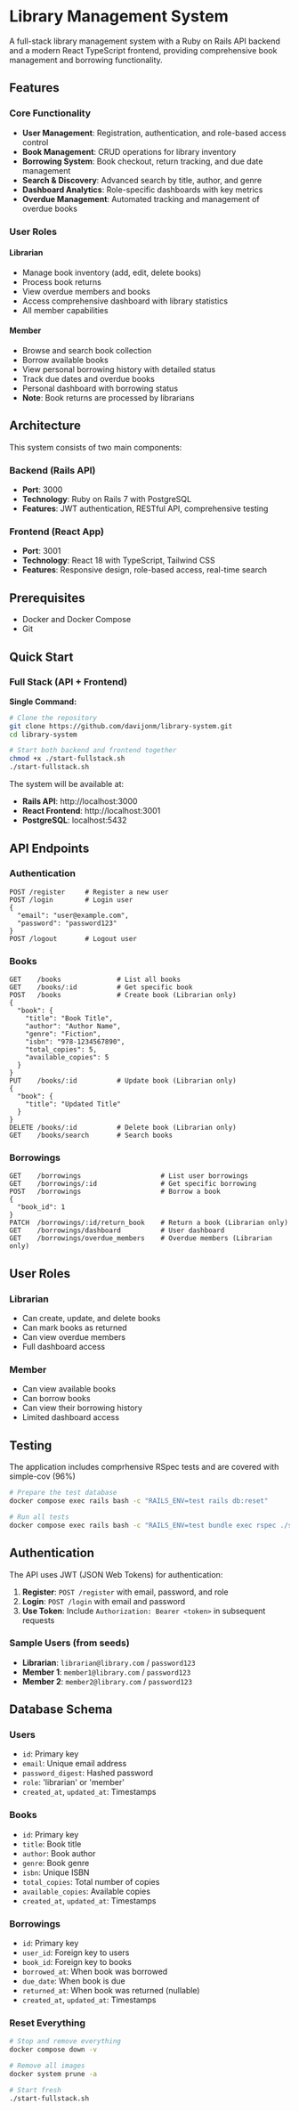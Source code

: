 # Library Management System

A full-stack library management system with a Ruby on Rails API backend and a modern React TypeScript frontend, providing comprehensive book management and borrowing functionality.

## Features

### Core Functionality

- **User Management**: Registration, authentication, and role-based access control
- **Book Management**: CRUD operations for library inventory
- **Borrowing System**: Book checkout, return tracking, and due date management
- **Search & Discovery**: Advanced search by title, author, and genre
- **Dashboard Analytics**: Role-specific dashboards with key metrics
- **Overdue Management**: Automated tracking and management of overdue books

### User Roles

#### Librarian

- Manage book inventory (add, edit, delete books)
- Process book returns
- View overdue members and books
- Access comprehensive dashboard with library statistics
- All member capabilities

#### Member

- Browse and search book collection
- Borrow available books
- View personal borrowing history with detailed status
- Track due dates and overdue books
- Personal dashboard with borrowing status
- **Note**: Book returns are processed by librarians

## Architecture

This system consists of two main components:

### Backend (Rails API)

- **Port**: 3000
- **Technology**: Ruby on Rails 7 with PostgreSQL
- **Features**: JWT authentication, RESTful API, comprehensive testing

### Frontend (React App)

- **Port**: 3001
- **Technology**: React 18 with TypeScript, Tailwind CSS
- **Features**: Responsive design, role-based access, real-time search

## Prerequisites

- Docker and Docker Compose
- Git

## Quick Start

### Full Stack (API + Frontend)

**Single Command:**

```bash
# Clone the repository
git clone https://github.com/davijonm/library-system.git
cd library-system

# Start both backend and frontend together
chmod +x ./start-fullstack.sh
./start-fullstack.sh
```

The system will be available at:

- **Rails API**: http://localhost:3000
- **React Frontend**: http://localhost:3001
- **PostgreSQL**: localhost:5432

## API Endpoints

### Authentication

```
POST /register     # Register a new user
POST /login        # Login user
{
  "email": "user@example.com",
  "password": "password123"
}
POST /logout       # Logout user
```

### Books

```
GET    /books              # List all books
GET    /books/:id          # Get specific book
POST   /books              # Create book (Librarian only)
{
  "book": {
    "title": "Book Title",
    "author": "Author Name",
    "genre": "Fiction",
    "isbn": "978-1234567890",
    "total_copies": 5,
    "available_copies": 5
  }
}
PUT    /books/:id          # Update book (Librarian only)
{
  "book": {
    "title": "Updated Title"
  }
}
DELETE /books/:id          # Delete book (Librarian only)
GET    /books/search       # Search books
```

### Borrowings

```
GET    /borrowings                    # List user borrowings
GET    /borrowings/:id                # Get specific borrowing
POST   /borrowings                    # Borrow a book
{
  "book_id": 1
}
PATCH  /borrowings/:id/return_book    # Return a book (Librarian only)
GET    /borrowings/dashboard          # User dashboard
GET    /borrowings/overdue_members    # Overdue members (Librarian only)
```

## User Roles

### Librarian

- Can create, update, and delete books
- Can mark books as returned
- Can view overdue members
- Full dashboard access

### Member

- Can view available books
- Can borrow books
- Can view their borrowing history
- Limited dashboard access

## Testing

The application includes comprhensive RSpec tests and are covered with simple-cov (96%)

```bash
# Prepare the test database
docker compose exec rails bash -c "RAILS_ENV=test rails db:reset"
```

```bash
# Run all tests
docker compose exec rails bash -c "RAILS_ENV=test bundle exec rspec ./spec"
```

## Authentication

The API uses JWT (JSON Web Tokens) for authentication:

1. **Register**: `POST /register` with email, password, and role
2. **Login**: `POST /login` with email and password
3. **Use Token**: Include `Authorization: Bearer <token>` in subsequent requests

### Sample Users (from seeds)

- **Librarian**: `librarian@library.com` / `password123`
- **Member 1**: `member1@library.com` / `password123`
- **Member 2**: `member2@library.com` / `password123`

## Database Schema

### Users

- `id`: Primary key
- `email`: Unique email address
- `password_digest`: Hashed password
- `role`: 'librarian' or 'member'
- `created_at`, `updated_at`: Timestamps

### Books

- `id`: Primary key
- `title`: Book title
- `author`: Book author
- `genre`: Book genre
- `isbn`: Unique ISBN
- `total_copies`: Total number of copies
- `available_copies`: Available copies
- `created_at`, `updated_at`: Timestamps

### Borrowings

- `id`: Primary key
- `user_id`: Foreign key to users
- `book_id`: Foreign key to books
- `borrowed_at`: When book was borrowed
- `due_date`: When book is due
- `returned_at`: When book was returned (nullable)
- `created_at`, `updated_at`: Timestamps

### Reset Everything

```bash
# Stop and remove everything
docker compose down -v

# Remove all images
docker system prune -a

# Start fresh
./start-fullstack.sh
```
